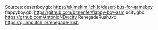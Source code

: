 Sources:
desertboy.gb: https://ekimekim.itch.io/desert-bus-for-gameboy
flappyboy.gb: https://github.com/bitnenfer/flappy-boy-asm
ucity.gbc: https://github.com/AntonioND/ucity
RenegadeRush.txt: https://quinnp.itch.io/renegade-rush